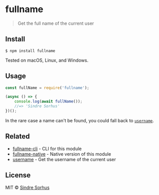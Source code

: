 # fullname

> Get the full name of the current user


## Install

```
$ npm install fullname
```

Tested on macOS, Linux, and Windows.


## Usage

```js
const fullName = require('fullname');

(async () => {
	console.log(await fullName());
	//=> 'Sindre Sorhus'
})();
```

In the rare case a name can't be found, you could fall back to [`username`](https://github.com/sindresorhus/username).


## Related

- [fullname-cli](https://github.com/sindresorhus/fullname-cli) - CLI for this module
- [fullname-native](https://github.com/sindresorhus/fullname-native) - Native version of this module
- [username](https://github.com/sindresorhus/username) - Get the username of the current user


## License

MIT © [Sindre Sorhus](https://sindresorhus.com)
